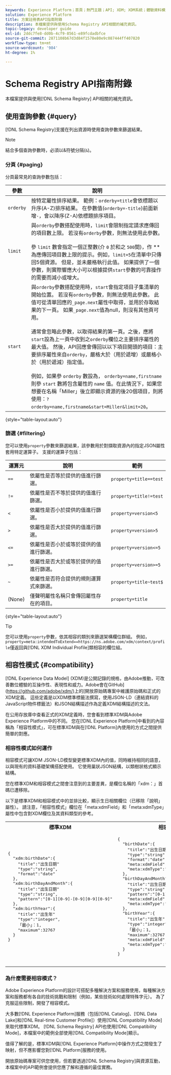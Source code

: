 ```yaml
---
keywords: Experience Platform；首頁；熱門主題；API; XDM; XDM系統；體驗資料模型；體驗資料模型；資料模型；結構註冊表；結構註冊表；相容性；相容性；相容性模式；相容性模式；相容性模式；欄位類型；欄位類型；
solution: Experience Platform
title: 方案註冊表API指南附錄
description: 本檔案提供與使用Schema Registry API相關的補充資訊。
topic-legacy: developer guide
exl-id: 2ddc7fe8-dd0b-4cf9-8561-e89fcdadbfce
source-git-commit: 2871108b67d3d84f1578e80e9c087444ff407820
workflow-type: tm+mt
source-wordcount: '984'
ht-degree: 1%

---
```


# Schema Registry API指南附錄

本檔案提供與使用[!DNL Schema Registry] API相關的補充資訊。

## 使用查詢參數 {#query}

[!DNL Schema Registry]支援在列出資源時使用查詢參數來篩選結果。

>[!NOTE]
>
>結合多個查詢參數時，必須以&amp;符號分隔(`&`)。

### 分頁 {#paging}

分頁最常見的查詢參數包括：

| 參數 | 說明 |
| --- | --- |
| `orderby` | 按特定屬性排序結果。 範例：`orderby=title`會依標題以升序(A-Z)排序結果。 在參數值(`orderby=-title`)前面新增`-`，會以降序(Z-A)依標題排序項目。 |
| `limit` | 與`orderby`參數搭配使用時，`limit`會限制指定請求應傳回的項目數上限。 若沒有`orderby`參數，則無法使用此參數。<br><br>參 `limit` 數會指定一個正整數(介 `0` 於和之 `500`間)，作 ** 為應傳回項目數上限的提示。例如，`limit=5`在清單中只傳回5個資源。 但是，並未嚴格執行此值。 如果提供了一個參數，則實際響應大小可以根據提供`start`參數的可靠操作的需要而減小或增大。 |
| `start` | 與`orderby`參數搭配使用時，`start`會指定項目子集清單的開始位置。 若沒有`orderby`參數，則無法使用此參數。 此值可從清單回應的`_page.next`屬性中取得，並用於存取結果的下一頁。 如果`_page.next`值為null，則沒有其他頁可用。<br><br>通常會忽略此參數，以取得結果的第一頁。之後，應將`start`設為上一頁中收到之`orderby`欄位之主要排序屬性的最大值。 然後，API回應會傳回以以下項目開頭的項目：主要排序屬性來自`orderby`，嚴格大於（用於遞增）或嚴格小於（用於遞減）指定值。<br><br>例如，如果參 `orderby` 數設為， `orderby=name,firstname`則參 `start` 數將包含屬性的 `name` 值。在此情況下，如果您想要在名稱「Miller」後立即顯示資源的後20個項目，則將使用：`?orderby=name,firstname&start=Miller&limit=20`。 |

{style=&quot;table-layout:auto&quot;}

### 篩選 {#filtering}

您可以使用`property`參數來篩選結果，該參數用於對擷取資源內的指定JSON屬性套用特定運算子。 支援的運算子包括：

| 運算元 | 說明 | 範例 |
| --- | --- | --- |
| `==` | 依屬性是否等於提供的值進行篩選。 | `property=title==test` |
| `!=` | 依屬性是否不等於提供的值進行篩選。 | `property=title!=test` |
| `<` | 依屬性是否小於提供的值進行篩選。 | `property=version<5` |
| `>` | 依屬性是否大於提供的值進行篩選。 | `property=version>5` |
| `<=` | 依屬性是否小於或等於提供的值進行篩選。 | `property=version<=5` |
| `>=` | 依屬性是否大於或等於提供的值進行篩選。 | `property=version>=5` |
| `~` | 依屬性是否符合提供的規則運算式來篩選。 | `property=title~test$` |
| (None) | 僅聲明屬性名稱只會傳回屬性存在的項目。 | `property=title` |

{style=&quot;table-layout:auto&quot;}

>[!TIP]
>
>您可以使用`property`參數，依其相容的類別來篩選架構欄位群組。 例如， `property=meta:intendedToExtend==https://ns.adobe.com/xdm/context/profile`僅返回與[!DNL XDM Individual Profile]類相容的欄位組。

## 相容性模式 {#compatibility}

[!DNL Experience Data Model] (XDM)是公開記錄的規格，由Adobe推動，可改善數位體驗的互操作性、表現性和威力。Adobe會在GitHub](https://github.com/adobe/xdm/)上的[開放原始碼專案中維護原始碼和正式的XDM定義。 這些定義是以XDM標準標籤法撰寫，使用JSON-LD（連結資料的JavaScript物件標籤法）和JSON結構描述作為定義XDM結構描述的文法。

在公用存放庫中查看正式的XDM定義時，您會看到標準XDM與Adobe Experience Platform中的不同。 您在[!DNL Experience Platform]中看到的內容稱為「相容性模式」，可在標準XDM與在[!DNL Platform]內使用的方式之間提供簡單的對應。

### 相容性模式如何運作

相容模式可讓XDM JSON-LD模型變更標準XDM內的值，同時維持相同的語意，以與現有的資料基礎架構搭配使用。 它使用巢狀JSON結構，以類樹狀格式顯示結構。

您在標準XDM和相容模式之間會注意到的主要差異，是欄位名稱的「xdm：」首碼已遭移除。

以下是標準XDM和相容模式中的並排比較，顯示生日相關欄位（已移除「說明」屬性）。 請注意，「相容性模式」欄位在「meta:xdmField」和「meta:xdmType」屬性中包含對XDM欄位及其資料類型的參考。

<table style="table-layout:auto">
  <th>標準XDM</th>
  <th>相容性模式</th>
  <tr>
  <td>
  <pre class=" language-json">
{
  "xdm:birthDate":{
    "title":"出生日期"
    "type":"string",
    "format":"date"
  },
  "xdm:birthDayAndMonth":{
    "title":"出生日期"
    "type":"string",
    "pattern":"[0-1][0-9]-[0-9][0-9][0-9]"
  },
  "xdm:birthYear":{
    "title":"出生年"
    "type":"integer",
    「最小」：1,
    "maximum":32767
  }
}
  </pre>
  </td>
  <td>
  <pre class=" language-json">
{
  "birthDate":{
    "title":"出生日期"
    "type":"string",
    "format":"date",
    "meta:xdmField":"xdm:birthDate",
    "meta:xdmType":"date"
  },
  "birthDayAndMonth":{
    "title":"出生日期"
    "type":"string",
    "pattern":"[0-1][0-9]-[0-9][0-9]",
    "meta:xdmField":"xdm:birthDayAndMonth",
    "meta:xdmType":"string"
  },
  "birthYear":{
    "title":"出生年"
    "type":"integer",
    「最小」：1,
    "maximum":32767,
    "meta:xdmField":"xdm:birthYear",
    "meta:xdmType":"short"
  }
}
      </pre>
  </td>
  </tr>
</table>

### 為什麼需要相容模式？

Adobe Experience Platform的設計可搭配多種解決方案和服務使用，每種解決方案和服務都有各自的技術挑戰和限制（例如，某些技術如何處理特殊字元）。 為了克服這些限制，開發了相容模式。

大多數[!DNL Experience Platform]服務（包括[!DNL Catalog]、[!DNL Data Lake]和[!DNL Real-time Customer Profile]）使用[!DNL Compatibility Mode]來取代標準XDM。 [!DNL Schema Registry] API也使用[!DNL Compatibility Mode]，本檔案中的範例全部使用[!DNL Compatibility Mode]顯示。

值得了解的是，標準XDM與[!DNL Experience Platform]中操作方式之間發生了映射，但不應影響您對[!DNL Platform]服務的使用。

開放原始碼專案可供您使用，但若要透過[!DNL Schema Registry]與資源互動，本檔案中的API範例會提供您應了解和遵循的最佳實務。
